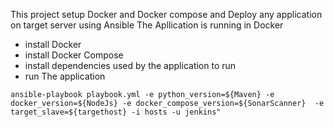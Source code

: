  This project setup Docker and Docker compose and Deploy any application on target server using Ansible
 The Apllication is running in Docker
 - install Docker
 - install Docker Compose 
 - install dependencies used by the application to run  
 - run The application
 
`ansible-playbook playbook.yml -e python_version=${Maven} -e docker_version=${NodeJs} -e docker_compose_version=${SonarScanner}  -e target_slave=${targethost} -i hosts -u jenkins"`
